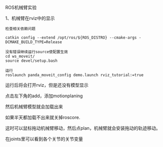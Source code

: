 ROS机械臂实验

1、机械臂在rviz中的显示

    检查相关依赖问题
    
    catkin config --extend /opt/ros/${ROS_DISTRO} --cmake-args -DCMAKE_BUILD_TYPE=Release
    
    没有错误继续运行source使配置生效
    cd ws_moveit/
    source devel/setup.bash
    
    运行
    roslaunch panda_moveit_config demo.launch rviz_tutorial:=true

运行后将会打开rviz，但是还没有模型显示





点击左下角的add，添加motionplaning



然后机械臂模型就会加载出来



如果半天都加载不出来就关掉roscore.

这时可以鼠标拖动机械臂移动，然后点plan，机械臂就会安装拖动的轨迹移动。

在joints里可以看到各个关节的关节变量


